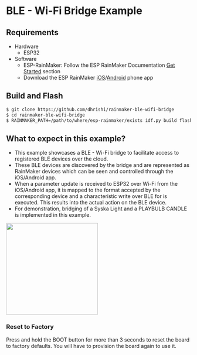 # BLE - Wi-Fi Bridge Example

## Requirements
* Hardware
  * ESP32
* Software
  * ESP-RainMaker: Follow the ESP RainMaker Documentation [Get Started](https://rainmaker.espressif.com/docs/get-started.html) section
  * Download the ESP RainMaker [iOS](https://apps.apple.com/app/esp-rainmaker/id1497491540)/[Android](https://play.google.com/store/apps/details?id=com.espressif.rainmaker) phone app

## Build and Flash
```bash
$ git clone https://github.com/dhrishi/rainmaker-ble-wifi-bridge
$ cd rainmaker-ble-wifi-bridge
$ RAINMAKER_PATH=/path/to/where/esp-rainmaker/exists idf.py build flash monitor
```

## What to expect in this example?
- This example showcases a BLE - Wi-Fi bridge to facilitate access to registered BLE devices over the cloud.
- These BLE devices are discovered by the bridge and are represented as RainMaker devices which can be seen and controlled through the iOS/Android app.
- When a parameter update is received to ESP32 over Wi-Fi from the iOS/Android app, it is mapped to the format accepted by the corresponding device and a characteristic write over BLE for is executed. This results into the actual action on the BLE device.
- For demonstration, bridging of a Syska Light and a PLAYBULB CANDLE is implemented in this example.

<img src="https://raw.githubusercontent.com/wiki/dhrishi/rainmaker-ble-wifi-bridge/images/BLE_Wi-Fi_Bridge_App.jpeg" width="250"/>


### Reset to Factory

Press and hold the BOOT button for more than 3 seconds to reset the board to factory defaults. You will have to provision the board again to use it.

